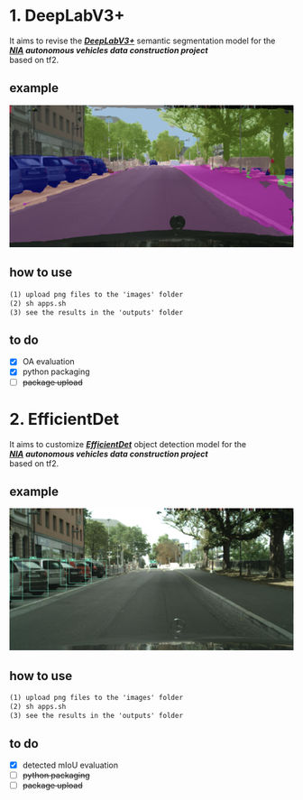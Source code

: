 # 1. DeepLabV3+
It aims to revise the [***DeepLabV3+***](https://arxiv.org/abs/1802.02611) semantic segmentation model for the \
***[NIA](https://www.nia.or.kr/site/nia_kor/main.do) autonomous vehicles data construction project*** \
based on tf2.

## example
<p align="left">
    <img src="output.png" width=600></br>
</p>

## how to use
```
(1) upload png files to the 'images' folder
(2) sh apps.sh
(3) see the results in the 'outputs' folder
```

## to do
- [x] OA evaluation
- [x] python packaging
- [ ] ~~package upload~~

# 2. EfficientDet
It aims to customize [***EfficientDet***](https://arxiv.org/abs/1911.09070) object detection model for the \
***[NIA](https://www.nia.or.kr/site/nia_kor/main.do) autonomous vehicles data construction project*** \
based on tf2.

## example
<p align="left">
    <img src="0.jpg" width=600></br>
</p>

## how to use
```
(1) upload png files to the 'images' folder
(2) sh apps.sh
(3) see the results in the 'outputs' folder
```

## to do
- [x] detected mIoU evaluation
- [ ] ~~python packaging~~
- [ ] ~~package upload~~
